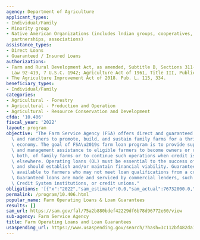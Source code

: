 ```yaml
---
agency: Department of Agriculture
applicant_types:
- Individual/Family
- Minority group
- Native American Organizations (includes lndian groups, cooperatives, corporations,
  partnerships, associations)
assistance_types:
- Direct Loans
- Guaranteed / Insured Loans
authorizations:
- Farm and Rural Development Act, as amended, Subtitle B, Sections 311-317, Public
  Law 92-419, 7 U.S.C. 1942; Agriculture Act of 1961, Title III, Public Law 87-128.
- The Agriculture Improvement Act of 2018. Pub. L. 115, 334.
beneficiary_types:
- Individual/Family
categories:
- Agricultural - Forestry
- Agricultural - Production and Operation
- Agricultural - Resource Conservation and Development
cfda: '10.406'
fiscal_year: '2022'
layout: program
objective: "The Farm Service Agency (FSA) offers direct and guaranteed loans to farmers\
  \ and ranchers to promote, build, and sustain family farms for a thriving agricultural\
  \ economy. The goal of FSA\u2019s farm loan program is to provide supervised credit\
  \ and management assistance to eligible farmers to become owners or operators, or\
  \ both, of family farms or to continue such operations when credit is not available\
  \ elsewhere. Operating loans (OL) must be essential to the success of the farm operation\
  \ and should establish and/or maintain financial viability. Guaranteed loans are\
  \ available to farmers who may not meet loan qualifications from a commercial lender.\
  \ Guaranteed loans are made and serviced by commercial lenders, such as banks, Farm\
  \ Credit System institutions, or credit unions."
obligations: '[{"x":"2022","sam_estimate":0.0,"sam_actual":76732000.0,"usa_spending_actual":0.0},{"x":"2023","sam_estimate":39479000.0,"sam_actual":0.0,"usa_spending_actual":0.0},{"x":"2024","sam_estimate":39479000.0,"sam_actual":0.0,"usa_spending_actual":0.0}]'
permalink: /program/10.406.html
popular_name: Farm Operating Loans & Loan Guarantees
results: []
sam_url: https://sam.gov/fal/75a2b880bdef42229df6b78d96772e60/view
sub-agency: Farm Service Agency
title: Farm Operating Loans and Loan Guarantees
usaspending_url: https://www.usaspending.gov/search/?hash=3c112bf482da198f1fd25df601c7b576
---
```

